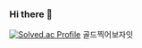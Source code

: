 ### Hi there 👋  


[![Solved.ac Profile](http://mazassumnida.wtf/api/generate_badge?boj=baekminsoo95)](https://solved.ac/baekminsoo95)
골드찍어보자잇
